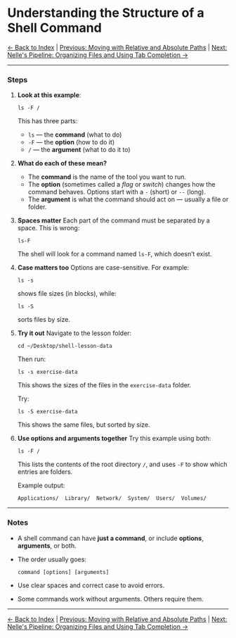 # Understanding the Structure of a Shell Command

[← Back to Index](README.md) | [Previous: Moving with Relative and Absolute Paths](unix-shell-basics-navigation-lv3.md) | [Next: Nelle's Pipeline: Organizing Files and Using Tab Completion →](unix-shell-basics-navigation-lv5.md)

---

### Steps

1. **Look at this example**:

   ```
   ls -F /
   ```

   This has three parts:

   * `ls` — the **command** (what to do)
   * `-F` — the **option** (how to do it)
   * `/` — the **argument** (what to do it to)

2. **What do each of these mean?**

   * The **command** is the name of the tool you want to run.
   * The **option** (sometimes called a *flag* or *switch*) changes how the command behaves.
     Options start with a `-` (short) or `--` (long).
   * The **argument** is what the command should act on — usually a file or folder.

3. **Spaces matter**
   Each part of the command must be separated by a space.
   This is wrong:

   ```
   ls-F
   ```

   The shell will look for a command named `ls-F`, which doesn’t exist.

4. **Case matters too**
   Options are case-sensitive. For example:

   ```
   ls -s
   ```

   shows file sizes (in blocks), while:

   ```
   ls -S
   ```

   sorts files by size.

5. **Try it out**
   Navigate to the lesson folder:

   ```
   cd ~/Desktop/shell-lesson-data
   ```

   Then run:

   ```
   ls -s exercise-data
   ```

   This shows the sizes of the files in the `exercise-data` folder.

   Try:

   ```
   ls -S exercise-data
   ```

   This shows the same files, but sorted by size.

6. **Use options and arguments together**
   Try this example using both:

   ```
   ls -F /
   ```

   This lists the contents of the root directory `/`, and uses `-F` to show which entries are folders.

   Example output:

   ```
   Applications/  Library/  Network/  System/  Users/  Volumes/
   ```

---

### Notes

* A shell command can have **just a command**, or include **options**, **arguments**, or both.
* The order usually goes:

  ```
  command [options] [arguments]
  ```
* Use clear spaces and correct case to avoid errors.
* Some commands work without arguments. Others require them.

---

[← Back to Index](README.md) | [Previous: Moving with Relative and Absolute Paths](unix-shell-basics-navigation-lv3.md) | [Next: Nelle's Pipeline: Organizing Files and Using Tab Completion →](unix-shell-basics-navigation-lv5.md)
